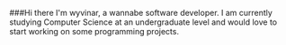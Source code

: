 ###Hi there
I'm wyvinar, a wannabe software developer. I am currently studying Computer Science at an undergraduate level and would love to start working on some programming projects.

<!---
Wyvinar/Wyvinar is a ✨ special ✨ repository because its `README.md` (this file) appears on your GitHub profile.
You can click the Preview link to take a look at your changes.
--->
